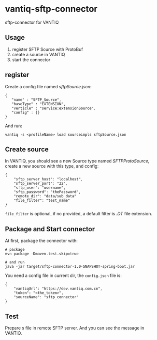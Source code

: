 # vantiq-sftp-connector
sftp-connector for VANTIQ


## Usage
1. register SFTP Source with ProtoBuf 
2. create a source in VANTIQ
3. start the connector

## register
Create a config file named *sftpSource.json*:
```
{
   "name" : "SFTP_Source",
   "baseType" : "EXTENSION",
   "verticle" : "service:extensionSource",
   "config" : {}
}
```

And run:
```
vantiq -s <profileName> load sourceimpls sftpSource.json
```

## Create source
In VANTIQ, you should see a new Source type named *SFTPProtoSource*, create a new source with this type, and config:
```
{
    "sftp_server_host": "localhost",
    "sftp_server_port": "22",
    "sftp_user": "username",
    "sftp_password": "thePassword",
    "remote_dir": "data/sub_data"
    "file_filter": "test_name"
}
```
`file_filter` is optional, if no provided, a default filter is *.DT* file extension.

## Package and Start connector
At first, package the connector with:
```
# package
mvn package -Dmaven.test.skip=true 

# and run
java -jar target/sftp-connector-1.0-SNAPSHOT-spring-boot.jar
```
You need a config file in current dir, the `config.json` file is:
```
{
    "vantiqUrl": "https://dev.vantiq.com.cn",
    "token": "<the_token>",
    "sourceName": "sftp_connector"
}
```

## Test
Prepare s file in remote SFTP server. And you can see the message in VANTIQ.